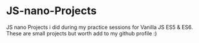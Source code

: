 # JS-nano-Projects
JS nano Projects i did during my practice sessions for Vanilla JS ES5 & ES6. These are small projects but worth add to my github profile :)
